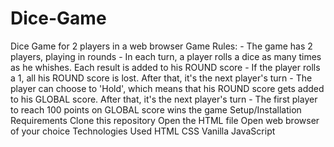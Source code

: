 # Dice-Game
Dice Game for 2 players in a web browser  Game Rules:  - The game has 2 players, playing in rounds - In each turn, a player rolls a dice as many times as he whishes. Each result is added to his ROUND score - If the player rolls a 1, all his ROUND score is lost. After that, it's the next player's turn - The player can choose to 'Hold', which means that his ROUND score gets added to his GLOBAL score. After that, it's the next player's turn - The first player to reach 100 points on GLOBAL score wins the game   Setup/Installation Requirements      Clone this repository     Open the HTML file     Open web browser of your choice  Technologies Used      HTML     CSS     Vanilla JavaScript
